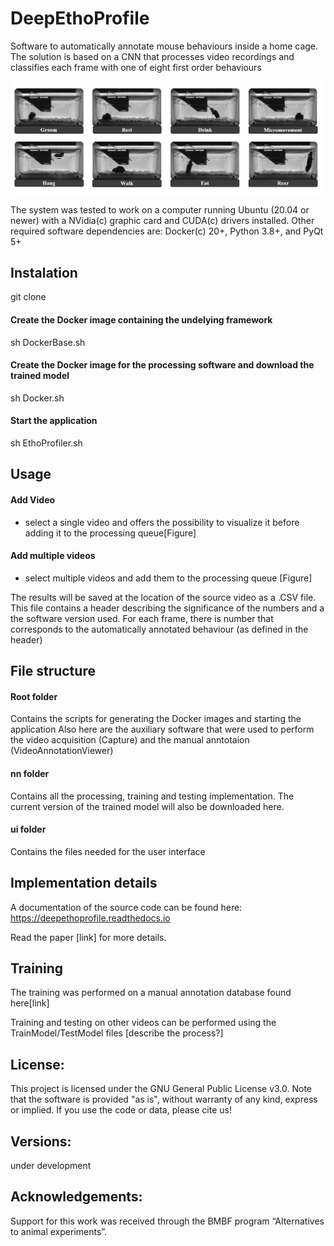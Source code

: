 # DeepEthoProfile

Software to automatically annotate mouse behaviours inside a home cage.
The solution is based on a CNN that processes video recordings and classifies each frame with one of eight first order behaviours

<img src="https://github.com/WinterLab-Berlin/DeepEthoProfile/blob/main/pics/behaviours_H.jpg" width="700"/>


The system was tested to work on a computer running Ubuntu (20.04 or newer) with a NVidia(c) graphic card and CUDA(c) drivers installed. 
Other required software dependencies are: Docker(c) 20+, Python 3.8+, and PyQt 5+

## Instalation
git clone 

#### Create the Docker image containing the undelying framework 
sh DockerBase.sh

#### Create the Docker image for the processing software and download the trained model
sh Docker.sh

#### Start the application
sh EthoProfiler.sh


## Usage

#### Add Video 
- select a single video and offers the possibility to visualize it before adding it to the processing queue[Figure]
#### Add multiple videos 
- select multiple videos and add them to the processing queue [Figure]

The results will be saved at the location of the source video as a .CSV file. 
This file contains a header describing the significance of the numbers and a the software version used.
For each frame, there is number that corresponds to the automatically annotated behaviour (as defined in the header)


## File structure

#### Root folder
Contains the scripts for generating the Docker images and starting the application
Also here are the auxiliary software that were used to perform the video acquisition (Capture) and the manual anntotaion (VideoAnnotationViewer) 

#### nn folder
Contains all the processing, training and testing implementation.
The current version of the trained model will also be downloaded here. 
#### ui folder
Contains the files needed for the user interface

## Implementation details
A documentation of the source code can be found here: https://deepethoprofile.readthedocs.io

Read the paper [link] for more details.

## Training
The training was performed on a manual annotation database found here[link]

Training and testing on other videos can be performed using the TrainModel/TestModel files [describe the process?]


## License:
This project is licensed under the GNU General Public License v3.0. Note that the software is provided "as is", without warranty of any kind, express or implied. If you use the code or data, please cite us!


## Versions:
under development


## Acknowledgements:
Support for this work was received through the BMBF program “Alternatives to animal experiments”. 
